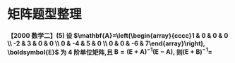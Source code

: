 # 矩阵题型整理

#### 【2000 数学二】(5) 设 $\mathbf{A}=\left(\begin{array}{cccc}1 & 0 & 0 & 0 \\ -2 & 3 & 0 & 0 \\ 0 & -4 & 5 & 0 \\ 0 & 0 & -6 & 7\end{array}\right), \boldsymbol{E}$ 为 4 阶单位矩阵,且 $\boldsymbol{B}=(\boldsymbol{E}+\boldsymbol{A})^{-1}(\boldsymbol{E}-\boldsymbol{A}),$ 则$(\boldsymbol{E}+\boldsymbol{B})^{-1}=$